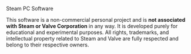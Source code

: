 Steam PC Software

This software is a non-commercial personal project and is **not associated with Steam or Valve Corporation** in any way. It is developed purely for educational and experimental purposes. All rights, trademarks, and intellectual property related to Steam and Valve are fully respected and belong to their respective owners.
